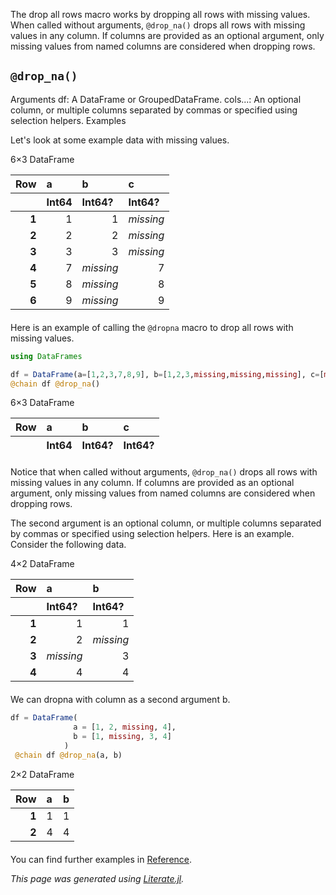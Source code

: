The drop all rows macro works by dropping all rows with missing values. When called without arguments, `@drop_na()` drops all rows with missing values in any column. If columns are provided as an optional argument, only missing values from named columns are considered when dropping rows.


## `@drop_na()`

Arguments
df: A DataFrame or GroupedDataFrame.
cols...: An optional column, or multiple columns separated by commas or specified using selection helpers.
Examples

Let's look at some example data with missing values.

<div><div style = "float: left;"><span>6×3 DataFrame</span></div><div style = "clear: both;"></div></div><div class = "data-frame" style = "overflow-x: scroll;"><table class = "data-frame" style = "margin-bottom: 6px;"><thead><tr class = "header"><th class = "rowNumber" style = "font-weight: bold; text-align: right;">Row</th><th style = "text-align: left;">a</th><th style = "text-align: left;">b</th><th style = "text-align: left;">c</th></tr><tr class = "subheader headerLastRow"><th class = "rowNumber" style = "font-weight: bold; text-align: right;"></th><th title = "Int64" style = "text-align: left;">Int64</th><th title = "Union{Missing, Int64}" style = "text-align: left;">Int64?</th><th title = "Union{Missing, Int64}" style = "text-align: left;">Int64?</th></tr></thead><tbody><tr><td class = "rowNumber" style = "font-weight: bold; text-align: right;">1</td><td style = "text-align: right;">1</td><td style = "text-align: right;">1</td><td style = "font-style: italic; text-align: right;">missing</td></tr><tr><td class = "rowNumber" style = "font-weight: bold; text-align: right;">2</td><td style = "text-align: right;">2</td><td style = "text-align: right;">2</td><td style = "font-style: italic; text-align: right;">missing</td></tr><tr><td class = "rowNumber" style = "font-weight: bold; text-align: right;">3</td><td style = "text-align: right;">3</td><td style = "text-align: right;">3</td><td style = "font-style: italic; text-align: right;">missing</td></tr><tr><td class = "rowNumber" style = "font-weight: bold; text-align: right;">4</td><td style = "text-align: right;">7</td><td style = "font-style: italic; text-align: right;">missing</td><td style = "text-align: right;">7</td></tr><tr><td class = "rowNumber" style = "font-weight: bold; text-align: right;">5</td><td style = "text-align: right;">8</td><td style = "font-style: italic; text-align: right;">missing</td><td style = "text-align: right;">8</td></tr><tr><td class = "rowNumber" style = "font-weight: bold; text-align: right;">6</td><td style = "text-align: right;">9</td><td style = "font-style: italic; text-align: right;">missing</td><td style = "text-align: right;">9</td></tr></tbody></table></div>


Here is an example of calling the `@dropna` macro to drop all rows with missing values.

```julia
using DataFrames

df = DataFrame(a=[1,2,3,7,8,9], b=[1,2,3,missing,missing,missing], c=[missing,missing,missing,7,8,9])
@chain df @drop_na()
```

<div><div style = "float: left;"><span>6×3 DataFrame</span></div><div style = "clear: both;"></div></div><div class = "data-frame" style = "overflow-x: scroll;"><table class = "data-frame" style = "margin-bottom: 6px;"><thead><tr class = "header"><th class = "rowNumber" style = "font-weight: bold; text-align: right;">Row</th><th style = "text-align: left;">a</th><th style = "text-align: left;">b</th><th style = "text-align: left;">c</th></tr><tr class = "subheader headerLastRow"><th class = "rowNumber" style = "font-weight: bold; text-align: right;"></th><th title = "Int64" style = "text-align: left;">Int64</th><th title = "Union{Missing, Int64}" style = "text-align: left;">Int64?</th><th title = "Union{Missing, Int64}" style = "text-align: left;">Int64?</th></tr></tbody></table></div>


Notice that when called without arguments, `@drop_na()` drops all rows with missing values in any column. If columns are provided as an optional argument, only missing values from named columns are considered when dropping rows.

The second argument is an optional column, or multiple columns separated by commas or specified using selection helpers. Here is an example. Consider the following data.

<div><div style="float: left;"><span>4×2 DataFrame</span></div><div style="clear: both;"></div></div><div class="data-frame" style="overflow-x: scroll;"><table class="data-frame" style="margin-bottom: 6px;"><thead><tr class="header"><th class="rowNumber" style="font-weight: bold; text-align: right;">Row</th><th style="text-align: left;">a</th><th style="text-align: left;">b</th></tr><tr class="subheader headerLastRow"><th class="rowNumber" style="font-weight: bold; text-align: right;"></th><th title="Union{Missing, Int64}" style="text-align: left;">Int64?</th><th title="Union{Missing, Int64}" style="text-align: left;">Int64?</th></tr></thead><tbody><tr><td class="rowNumber" style="font-weight: bold; text-align: right;">1</td><td style="text-align: right;">1</td><td style="text-align: right;">1</td></tr><tr><td class="rowNumber" style="font-weight: bold; text-align: right;">2</td><td style="text-align: right;">2</td><td style="font-style: italic; text-align: right;">missing</td></tr><tr><td class="rowNumber" style="font-weight: bold; text-align: right;">3</td><td style="font-style: italic; text-align: right;">missing</td><td style="text-align: right;">3</td></tr><tr><td class="rowNumber" style="font-weight: bold; text-align: right;">4</td><td style="text-align: right;">4</td><td style="text-align: right;">4</td></tr></tbody></table></div>

We can dropna with column  as a second argument b.


```julia
df = DataFrame(
              a = [1, 2, missing, 4],
              b = [1, missing, 3, 4]
            )
 @chain df @drop_na(a, b)
```


<div><div style="float: left;"><span>2×2 DataFrame</span></div><div style="clear: both;"></div></div><div class="data-frame" style="overflow-x: scroll;"><table class="data-frame" style="margin-bottom: 6px;"><thead><tr class="header"><th class="rowNumber" style="font-weight: bold; text-align: right;">Row</th><th style="text-align: left;">a</th><th style="text-align: left;">b</th></tr></thead><tbody><tr><td class="rowNumber" style="font-weight: bold; text-align: right;">1</td><td style="text-align: right;">1</td>
<td style="text-align: right;">1</td></tr><tr><td class="rowNumber" style="font-weight: bold; text-align: right;">2</td><td style="text-align: right;">4</td><td style="text-align: right;">4</td></tr></tbody></table></div>

You can find further examples in [Reference](https://TidierOrg.github.io/Tidier.jl/dev/reference/).

*This page was generated using [Literate.jl](https://github.com/fredrikekre/Literate.jl).*

